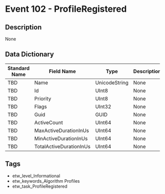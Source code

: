 # Event 102 - ProfileRegistered

## Description
None

## Data Dictionary
|Standard Name|Field Name|Type|Description|Sample Value|
|---|---|---|---|---|
|TBD|Name|UnicodeString|None|`None`|
|TBD|Id|UInt8|None|`None`|
|TBD|Priority|UInt8|None|`None`|
|TBD|Flags|UInt32|None|`None`|
|TBD|Guid|GUID|None|`None`|
|TBD|ActiveCount|UInt64|None|`None`|
|TBD|MaxActiveDurationInUs|UInt64|None|`None`|
|TBD|MinActiveDurationInUs|UInt64|None|`None`|
|TBD|TotalActiveDurationInUs|UInt64|None|`None`|

## Tags
* etw_level_Informational
* etw_keywords_Algorithm Profiles
* etw_task_ProfileRegistered